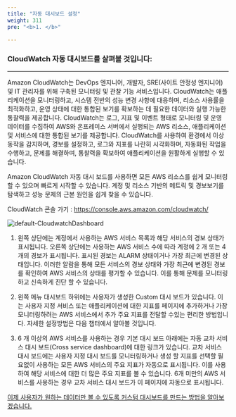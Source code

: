 ```yaml
---
title: "자동 대시보드 설정"
weight: 311
pre: "<b>1. </b>"

---
```


### CloudWatch 자동 대시보드를 살펴볼 것입니다:

---

Amazon CloudWatch는 DevOps 엔지니어, 개발자, SRE(사이트 안정성 엔지니어) 및 IT 관리자를 위해 구축된 모니터링 및 관찰 기능 서비스입니다. CloudWatch는 애플리케이션을 모니터링하고, 시스템 전반의 성능 변경 사항에 대응하며, 리소스 사용률을 최적화하고, 운영 상태에 대한 통합된 보기를 확보하는 데 필요한 데이터와 실행 가능한 통찰력을 제공합니다. CloudWatch는 로그, 지표 및 이벤트 형태로 모니터링 및 운영 데이터를 수집하여 AWS와 온프레미스 서버에서 실행되는 AWS 리소스, 애플리케이션 및 서비스에 대한 통합된 보기를 제공합니다. CloudWatch를 사용하여 환경에서 이상 동작을 감지하며, 경보를 설정하고, 로그와 지표를 나란히 시각화하며, 자동화된 작업을 수행하고, 문제를 해결하며, 통찰력을 확보하여 애플리케이션을 원활하게
실행할 수 있습니다.

Amazon CloudWatch 자동 대시 보드를 사용하면 모든 AWS 리소스를 쉽게 모니터링 할 수 있으며 빠르게 시작할 수 있습니다. 계정 및 리소스 기반의 메트릭 및 경보보기를 탐색하고 성능 문제의 근본 원인을 쉽게 찾을 수 있습니다.

CloudWatch 콘솔 가기 : https://console.aws.amazon.com/cloudwatch/ 

 ![default-CloudwatchDashboard](/images/war/monitoring-overviewpage-console.png)
 
1. 왼쪽 상단에는 계정에서 사용하는 AWS 서비스 목록과 해당 서비스의 경보 상태가 표시됩니다. 오른쪽 상단에는 사용하는 AWS 서비스 수에 따라 계정에 2 개 또는 4 개의 경보가 표시됩니다. 표시된 경보는 ALARM 상태이거나 가장 최근에 변경된 상태입니다. 이러한 알람을 통해 모든 서비스의 경보 상태와 가장 최근에 변경된 경보를 확인하여 AWS 서비스의 상태를 평가할 수 있습니다. 이를 통해 문제를 모니터링하고 신속하게 진단 할 수 있습니다.
 
1. 왼쪽 메뉴 대시보드 하위에는 사용자가 생성한 Custom 대시 보드가 있습니다. 이는 사용자 지정 서비스 또는 애플리케이션에 대한 지표를 페이지에 추가하거나 가장 모니터링하려는 AWS 서비스에서 추가 주요 지표를 전달할 수있는 편리한 방법입니다. 자세한 설정방법은 다음 챕터에서 알아볼 것입니다.

1. 6 개 이상의 AWS 서비스를 사용하는 경우 기본 대시 보드 아래에는 자동 교차 서비스 대시 보드(Cross service dashboard)에 대한 링크가 있습니다. 교차 서비스 대시 보드에는 사용자 지정 대시 보드를 모니터링하거나 생성 할 지표를 선택할 필요없이 사용하는 모든 AWS 서비스의 주요 지표가 자동으로 표시됩니다. 이를 사용하여 해당 서비스에 대한 더 많은 주요 지표를 볼 수 있습니다. 6개 미만의 AWS 서비스를 사용하는 경우 교차 서비스 대시 보드가 이 페이지에 자동으로 표시됩니다.

[이제 사용자가 원하는 데이터만 볼 수 있도록 커스텀 대시보드를 만드는 방법을 알아보겠습니다.](/performanceefficiency/cloudwatchdashboards/setup)
 
